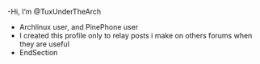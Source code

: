 -Hi, I’m @TuxUnderTheArch
- Archlinux user, and PinePhone user
- I created this profile only to relay posts i make on others forums when they are useful
- EndSection

<!---
TuxUnderTheArch/TuxUnderTheArch is a ✨ special ✨ repository because its `README.md` (this file) appears on your GitHub profile.
You can click the Preview link to take a look at your changes.
--->
